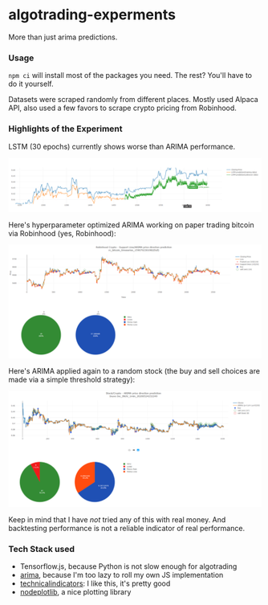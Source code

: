 # algotrading-experments

More than just arima predictions.

### Usage

`npm ci` will install most of the packages you need. The rest? You'll have to do it yourself.

Datasets were scraped randomly from different places. Mostly used Alpaca API, also used a few favors to scrape crypto pricing from Robinhood.

### Highlights of the Experiment

LSTM (30 epochs) currently shows worse than ARIMA performance.

![](images/ss100stepsahead.png)

Here's hyperparameter optimized ARIMA working on paper trading bitcoin via Robinhood (yes, Robinhood):

![](images/crypto100win2.png)

Here's ARIMA applied again to a random stock (the buy and sell choices are made via a simple threshold strategy):

![](images/stocks3.png)

Keep in mind that I have _not_ tried any of this with real money. And backtesting performance is not a reliable indicator of real performance.

### Tech Stack used

- Tensorflow.js, because Python is not slow enough for algotrading
- [arima](https://www.npmjs.com/package/arima), because I'm too lazy to roll my own JS implementation
- [technicalindicators](https://www.npmjs.com/package/technicalindicators): I like this, it's pretty good
- [nodeplotlib](https://www.npmjs.com/package/nodeplotlib), a nice plotting library
